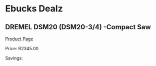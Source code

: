 
# Ebucks Dealz
## DREMEL DSM20 (DSM20-3/4) -Compact Saw
[Product Page](https://www.ebucks.com/web/shop/productSelected.do?prodId=1199802048&catId=717342768)

Price: R2345.00

Savings: 


	